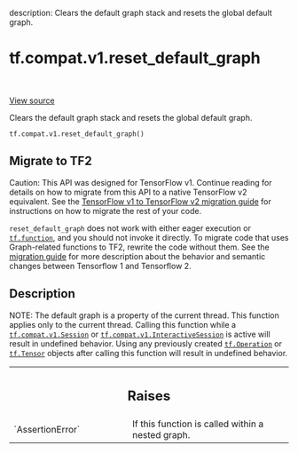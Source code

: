 description: Clears the default graph stack and resets the global default graph.

<div itemscope itemtype="http://developers.google.com/ReferenceObject">
<meta itemprop="name" content="tf.compat.v1.reset_default_graph" />
<meta itemprop="path" content="Stable" />
</div>

# tf.compat.v1.reset_default_graph

<!-- Insert buttons and diff -->

<table class="tfo-notebook-buttons tfo-api nocontent" align="left">

</table>

<a target="_blank" href="/code/stable/tensorflow/python/framework/ops.py">View source</a>



Clears the default graph stack and resets the global default graph.

<pre class="devsite-click-to-copy prettyprint lang-py tfo-signature-link">
<code>tf.compat.v1.reset_default_graph()
</code></pre>





 <section><devsite-expandable expanded>
 <h2 class="showalways">Migrate to TF2</h2>

Caution: This API was designed for TensorFlow v1.
Continue reading for details on how to migrate from this API to a native
TensorFlow v2 equivalent. See the
[TensorFlow v1 to TensorFlow v2 migration guide](https://www.tensorflow.org/guide/migrate)
for instructions on how to migrate the rest of your code.

`reset_default_graph` does not work with either eager execution or
<a href="../../../tf/function.md"><code>tf.function</code></a>, and you should not invoke it directly. To migrate code that
uses Graph-related functions to TF2, rewrite the code without them. See the
[migration guide](https://www.tensorflow.org/guide/migrate) for more
description about the behavior and semantic changes between Tensorflow 1 and
Tensorflow 2.


 </aside></devsite-expandable></section>

<h2>Description</h2>

<!-- Placeholder for "Used in" -->

NOTE: The default graph is a property of the current thread. This
function applies only to the current thread.  Calling this function while
a <a href="../../../tf/compat/v1/Session.md"><code>tf.compat.v1.Session</code></a> or <a href="../../../tf/compat/v1/InteractiveSession.md"><code>tf.compat.v1.InteractiveSession</code></a> is active will
result in undefined
behavior. Using any previously created <a href="../../../tf/Operation.md"><code>tf.Operation</code></a> or <a href="../../../tf/Tensor.md"><code>tf.Tensor</code></a> objects
after calling this function will result in undefined behavior.



<!-- Tabular view -->
 <table class="responsive fixed orange">
<colgroup><col width="214px"><col></colgroup>
<tr><th colspan="2"><h2 class="add-link">Raises</h2></th></tr>

<tr>
<td>
`AssertionError`
</td>
<td>
If this function is called within a nested graph.
</td>
</tr>
</table>

